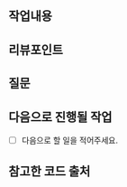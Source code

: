 ## 작업내용
<!-- 작업 내용과 이미지를 첨부해주세요. -->

## 리뷰포인트
<!-- 리뷰가 필요한 포인트와 해당 되는 커밋을 링크로 걸어주세요. -->

## 질문
<!-- PR 과정에서 생긴 질문을 적어주세요. -->

## 다음으로 진행될 작업
 - [ ] 다음으로 할 일을 적어주세요.

## 참고한 코드 출처
<!-- 참고한 코드의 출처를 작성해주세요 -->
